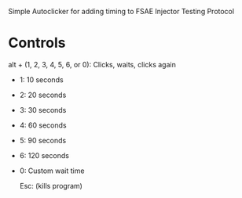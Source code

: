 Simple Autoclicker for adding timing to FSAE Injector Testing Protocol

# Controls
alt + (1, 2, 3, 4, 5, 6, or 0): Clicks, waits, clicks again
- 1: 10  seconds
- 2: 20  seconds
- 3: 30  seconds
- 4: 60  seconds
- 5: 90  seconds
- 6: 120 seconds
- 0: Custom wait time


  Esc: (kills program)
